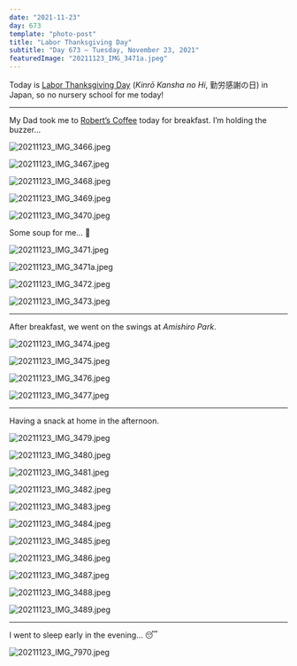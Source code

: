 ```yaml
---
date: "2021-11-23"
day: 673
template: "photo-post"
title: "Labor Thanksgiving Day"
subtitle: "Day 673 – Tuesday, November 23, 2021"
featuredImage: "20211123_IMG_3471a.jpeg"
---
```


Today is <a href="https://en.wikipedia.org/wiki/Labor_Thanksgiving_Day">Labor Thanksgiving Day</a> (*Kinrō Kansha no Hi*, 勤労感謝の日) in Japan, so no nursery school for me today!

<hr />

My Dad took me to <a href="http://robertscoffee.co.jp/">Robert’s Coffee</a> today for breakfast. I’m holding the buzzer…

![20211123_IMG_3466.jpeg](20211123_IMG_3466.jpeg)

![20211123_IMG_3467.jpeg](20211123_IMG_3467.jpeg)

![20211123_IMG_3468.jpeg](20211123_IMG_3468.jpeg)

![20211123_IMG_3469.jpeg](20211123_IMG_3469.jpeg)

![20211123_IMG_3470.jpeg](20211123_IMG_3470.jpeg)

Some soup for me… 🥣

![20211123_IMG_3471.jpeg](20211123_IMG_3471.jpeg)

![20211123_IMG_3471a.jpeg](20211123_IMG_3471a.jpeg)

![20211123_IMG_3472.jpeg](20211123_IMG_3472.jpeg)

![20211123_IMG_3473.jpeg](20211123_IMG_3473.jpeg)

<hr />

After breakfast, we went on the swings at *Amishiro Park*.

![20211123_IMG_3474.jpeg](20211123_IMG_3474.jpeg)

![20211123_IMG_3475.jpeg](20211123_IMG_3475.jpeg)

![20211123_IMG_3476.jpeg](20211123_IMG_3476.jpeg)

![20211123_IMG_3477.jpeg](20211123_IMG_3477.jpeg)

<hr />

Having a snack at home in the afternoon.

![20211123_IMG_3479.jpeg](20211123_IMG_3479.jpeg)

![20211123_IMG_3480.jpeg](20211123_IMG_3480.jpeg)

![20211123_IMG_3481.jpeg](20211123_IMG_3481.jpeg)

![20211123_IMG_3482.jpeg](20211123_IMG_3482.jpeg)

![20211123_IMG_3483.jpeg](20211123_IMG_3483.jpeg)

![20211123_IMG_3484.jpeg](20211123_IMG_3484.jpeg)

![20211123_IMG_3485.jpeg](20211123_IMG_3485.jpeg)

![20211123_IMG_3486.jpeg](20211123_IMG_3486.jpeg)

![20211123_IMG_3487.jpeg](20211123_IMG_3487.jpeg)

![20211123_IMG_3488.jpeg](20211123_IMG_3488.jpeg)

![20211123_IMG_3489.jpeg](20211123_IMG_3489.jpeg)

<hr />

I went to sleep early in the evening… 😴

![20211123_IMG_7970.jpeg](20211123_IMG_7970.jpeg)
